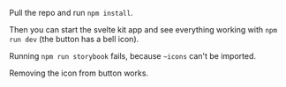 Pull the repo and run `npm install`.

Then you can start the svelte kit app and see everything working with `npm run dev`
(the button has a bell icon).

Running `npm run storybook` fails, because `~icons` can't be imported.

Removing the icon from button works.

